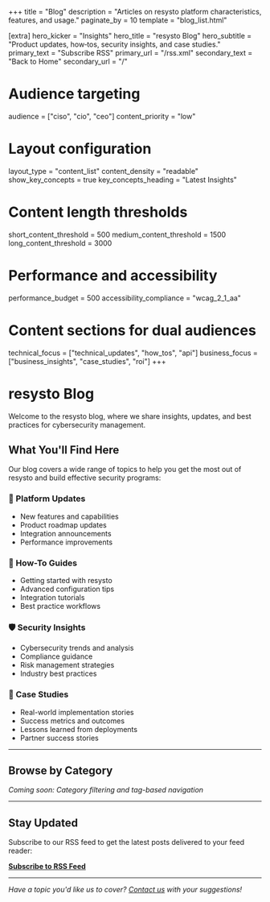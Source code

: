 +++
title = "Blog"
description = "Articles on resysto platform characteristics, features, and usage."
paginate_by = 10
template = "blog_list.html"

[extra]
hero_kicker = "Insights"
hero_title = "resysto Blog"
hero_subtitle = "Product updates, how‑tos, security insights, and case studies."
primary_text = "Subscribe RSS"
primary_url = "/rss.xml"
secondary_text = "Back to Home"
secondary_url = "/"

# Audience targeting
audience = ["ciso", "cio", "ceo"]
content_priority = "low"

# Layout configuration
layout_type = "content_list"
content_density = "readable"
show_key_concepts = true
key_concepts_heading = "Latest Insights"

# Content length thresholds
short_content_threshold = 500
medium_content_threshold = 1500
long_content_threshold = 3000

# Performance and accessibility
performance_budget = 500
accessibility_compliance = "wcag_2_1_aa"

# Content sections for dual audiences
technical_focus = ["technical_updates", "how_tos", "api"]
business_focus = ["business_insights", "case_studies", "roi"]
+++

# resysto Blog

Welcome to the resysto blog, where we share insights, updates, and best practices for cybersecurity management.

## What You'll Find Here

Our blog covers a wide range of topics to help you get the most out of resysto and build effective security programs:

### 🚀 Platform Updates
- New features and capabilities
- Product roadmap updates
- Integration announcements
- Performance improvements

### 📖 How-To Guides
- Getting started with resysto
- Advanced configuration tips
- Integration tutorials
- Best practice workflows

### 🛡️ Security Insights
- Cybersecurity trends and analysis
- Compliance guidance
- Risk management strategies
- Industry best practices

### 💼 Case Studies
- Real-world implementation stories
- Success metrics and outcomes
- Lessons learned from deployments
- Partner success stories

---

## Browse by Category

*Coming soon: Category filtering and tag-based navigation*

---

## Stay Updated

Subscribe to our RSS feed to get the latest posts delivered to your feed reader:

**[Subscribe to RSS Feed](/rss.xml)**

---

*Have a topic you'd like us to cover? [Contact us](mailto:info@agorasecurity.it) with your suggestions!*

